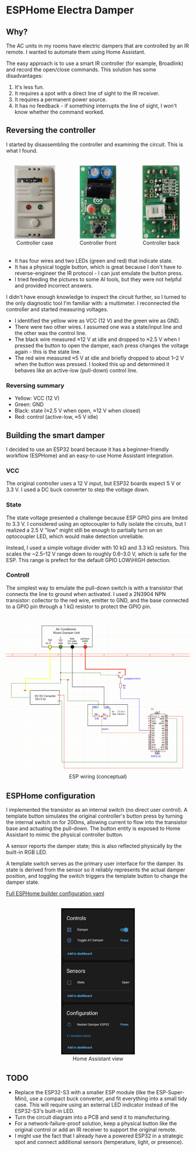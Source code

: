 # ESPHome Electra Damper

## Why?
The AC units in my rooms have electric dampers that are controlled by an IR remote. I wanted to automate them using Home Assistant.

The easy approach is to use a smart IR controller (for example, Broadlink) and record the open/close commands. This solution has some disadvantages:

1. It's less fun.
2. It requires a spot with a direct line of sight to the IR receiver.
3. It requires a permanent power source.
4. It has no feedback - if something interrupts the line of sight, I won't know whether the command worked.

## Reversing the controller
I started by disassembling the controller and examining the circuit. This is what I found.
<div style="display: flex; justify-content: center; gap: 1rem; flex-wrap: nowrap; margin: 2rem 0;">
    <figure style="margin: 0; text-align: center; flex: 1;">
        <img src="original%20controller%20case.jpg" alt="Controller case" style="max-width: 100%; height: 200px; object-fit: contain;" />
        <figcaption>Controller case</figcaption>
    </figure>
    <figure style="margin: 0; text-align: center; flex: 1;">
        <img src="original%20controller%20front.jpg" alt="Controller front" style="max-width: 100%; height: 200px; object-fit: contain;" />
        <figcaption>Controller front</figcaption>
    </figure>
    <figure style="margin: 0; text-align: center; flex: 1;">
        <img src="original%20controller%20back.jpg" alt="Controller back" style="max-width: 100%; height: 200px; object-fit: contain;" />
        <figcaption>Controller back</figcaption>
    </figure>
</div>


- It has four wires and two LEDs (green and red) that indicate state.
- It has a physical toggle button, which is great because I don't have to reverse-engineer the IR protocol - I can just emulate the button press.
- I tried feeding the pictures to some AI tools, but they were not helpful and provided incorrect answers.

I didn't have enough knowledge to inspect the circuit further, so I turned to the only diagnostic tool I'm familiar with: a multimeter. I reconnected the controller and started measuring voltages.

- I identified the yellow wire as VCC (12 V) and the green wire as GND.
- There were two other wires. I assumed one was a state/input line and the other was the control line.
- The black wire measured ≈12 V at idle and dropped to ≈2.5 V when I pressed the button to open the damper, each press changes the voltage again - this is the state line.
- The red wire measured ≈5 V at idle and briefly dropped to about 1–2 V when the button was pressed. I looked this up and determined it behaves like an active-low (pull-down) control line.
### Reversing summary

- Yellow: VCC (12 V)
- Green: GND
- Black: state (≈2.5 V when open, ≈12 V when closed)
- Red: control (active-low, ≈5 V idle)

## Building the smart damper
I decided to use an ESP32 board because it has a beginner-friendly workflow (ESPHome) and an easy-to-use Home Assistant integration.
### VCC
The original controller uses a 12 V input, but ESP32 boards expect 5 V or 3.3 V. I used a DC buck converter to step the voltage down.

### State
The state voltage presented a challenge because ESP GPIO pins are limited to 3.3 V. I considered using an optocoupler to fully isolate the circuits, but I realized a 2.5 V "low" might still be enough to partially turn on an optocoupler LED, which would make detection unreliable.

Instead, I used a simple voltage divider with 10 kΩ and 3.3 kΩ resistors. This scales the ~2.5–12 V range down to roughly 0.6–3.0 V, which is safe for the ESP. This range is prefect for the default GPIO LOW\HIGH detection.

### Controll
The simplest way to emulate the pull-down switch is with a transistor that connects the line to ground when activated. I used a 2N3904 NPN transistor: collector to the red wire, emitter to GND, and the base connected to a GPIO pin through a 1 kΩ resistor to protect the GPIO pin.

<div style="display: grid; grid-template-columns: minmax(auto, 800px); justify-content: center; margin: 2rem 0;">
  <figure style="margin: 0; text-align: center;">
    <img src="esp%20circuit%20diagram.jpg" alt="ESP circuit diagram" style="max-width: 100%; height: auto;" />
    <figcaption>ESP wiring (conceptual)</figcaption>
  </figure>
</div>

## ESPHome configuration
I implemented the transistor as an internal switch (no direct user control). A template button simulates the original controller's button press by turning the internal switch on for 200ms, allowing current to flow into the transistor base and actuating the pull-down. The button entity is exposed to Home Assistant to mimic the physical controller button.

A sensor reports the damper state; this is also reflected physically by the built-in RGB LED.

A template switch serves as the primary user interface for the damper. Its state is derived from the sensor so it reliably represents the actual damper position, and toggling the switch triggers the template button to change the damper state.

[Full ESPHome builder configuration yaml](esphome-damper.yaml)

<div style="display: grid; grid-template-columns: minmax(auto, 600px); justify-content: center; margin: 2rem 0;">
  <figure style="margin: 0; text-align: center;">
    <img src="ha_device.png" alt="Home Assistant" style="max-width: 100%; height: auto; max-height: 400px;" />
    <figcaption>Home Assistant view</figcaption>
  </figure>
</div>

## TODO
* Replace the ESP32-S3 with a smaller ESP module (like the ESP-Super-Mini), use a compact buck converter, and fit everything into a small tidy case. This will require using an external LED indicator instead of the ESP32-S3's built-in LED.
* Turn the circuit diagram into a PCB and send it to manufecturing.
* For a network-failure-proof solution, keep a physical button like the original control or add an IR receiver to support the original remote.
* I might use the fact that I already have a powered ESP32 in a strategic spot and connect additional sensors (temperature, light, or presence).